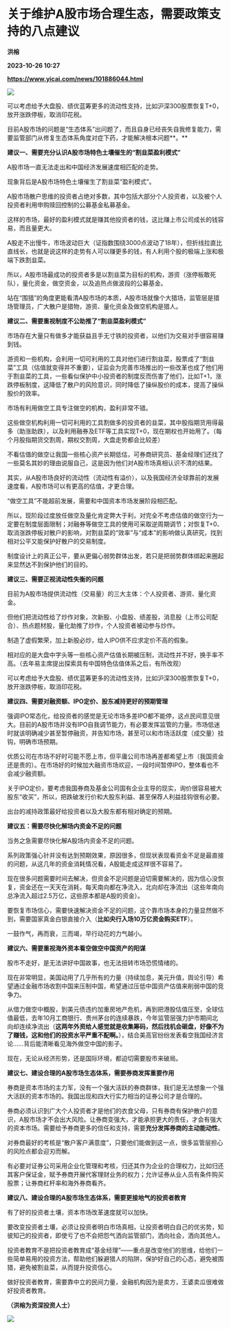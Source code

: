 # 关于维护A股市场合理生态，需要政策支持的八点建议
**洪榕**

**2023-10-26 10:27**

**https://www.yicai.com/news/101886044.html**

![](https://imgcdn.yicai.com/uppics/slides/2023/10/b89c552bd16bcb43404485a697c88da3.jpg)

可以考虑给予大盘股、绩优蓝筹更多的流动性支持，比如沪深300股票恢复T+0，放开涨跌停板，取消印花税。

目前A股市场的问题是“生态体系”出问题了，而且自身已经丧失自我修复能力，需要监管部门从修复生态体系角度对症下药，才能解决根本问题**。**

**建议一、需要充分认识A股市场特色土壤催生的“割韭菜盈利模式”**

A股市场一直无法走出和中国经济发展速度相匹配的走势。

现象背后是A股市场特色土壤催生了割韭菜“盈利模式”。

A股市场散户思维的投资者占绝对多数，其中包括大部分个人投资者，以及被个人投资者利用申购赎回控制的公募基金私募基金。

这样的市场，最好的盈利模式就是赚其他投资者的钱，这比赚上市公司成长的钱容易，而且量更大。

A股走不出慢牛，市场波动巨大（证指数围绕3000点波动了18年），但折线拉直比直线长，也就是说这样的走势有人可以赚更多的钱，有人利用个股的极端上涨和极端下跌割韭菜。

所以，A股市场最成功的投资者多是以割韭菜为目标的机构，游资（涨停板敢死队），量化资金，做空资金，以及追热点做波段的公募基金。

站在“围猎”的角度更能看清A股市场的本质，A股市场就像个大猎场，监管层是猎场管理员，广大散户是猎物，游资、量化资金及做空机构是猎人。

**建议二、需要重视制度不公助推了“割韭菜盈利模式”**

市场存在大量只有做多才能获益且手无寸铁的投资者，以他们为交易对手很容易赚到钱。

游资和一些机构，会利用一切可利用的工具对他们进行割韭菜，股票成了“割韭菜”工具（估值就变得并不重要），证监会为完善市场推出的一些改革也成了他们用于割韭菜的工具，一些看似保护中小投资者的制度反而伤害了他们，比如T+1，涨跌停板制度，这降低了散户的风险意识，同时降低了操纵股价的成本，提高了操纵股价的效率。

市场有利用做空工具专注做空的机构，盈利非常不错。

这些做空机构利用一切可利用的工具割做多的投资者的韭菜，其中股指期货用得最多（助涨助跌），以及利用融券及ETF等工具实现T+0，现在期权也开始用了。（每个月股指期货交割周，期权交割周，大盘走势都会比较差）

不看估值的做空让我国一些核心资产长期低估，可券商研究员、基金经理们还找了一些莫名其妙的理由说服自己，这是因为他们对A股市场真相认识不清的结果。

其实，从A股市场良好的流动性（流动性有溢价），以及我国经济全球靠前的发展速度看，A股市场可以有更高的估值，才更合理。

“做空工具”不能超前发展，需要和中国资本市场发展阶段相匹配。

所以，现阶段过度放任做空及量化肯定弊大于利，对完全不考虑估值的做空行为一定要在制度层面限制；对融券等做空工具的使用可采取逆周期调节；对恢复T+0、取消涨跌停板对散户的影响，对割韭菜的“效率”与“成本”的影响做认真研究，找到相对公平又能保护好散户的交易制度。

制度设计上的真正公平，要从更偏心弱势群体出发，若只是把弱势群体绑起来圈起来显然达不到保护他们的目的。

**建议三、需要正视流动性失衡的问题**

目前为A股市场提供流动性（交易量）的三大主体：个人投资者、游资、量化资金。

但他们把流动性给了炒作对象，次新股、小盘股、绩差股，消息股（上市公司配合）、热点题材股，量化助推了炒作，个人投资者被动参与炒作。

制造了虚假繁荣，加上新股必炒，给人IPO供不应求定价不高的假象。

相对应的是大盘中字头等一些核心资产估值长期被压制，流动性并不好，换手率不高。（去年易主席提出探索具有中国特色估值体系之后，有所改观）

可以考虑给予大盘股、绩优蓝筹更多的流动性支持，比如沪深300股票恢复T+0，放开涨跌停板，取消印花税。

**建议四、需要对融资额、IPO定价、股东减持更好的预期管理**

强调IPO常态化，给投资者的感觉是无论市场多差IPO都不能停，这点民间意见很大。目前的A股市场并没有IPO自我调节能力，有必要发挥监管的力量。市场低迷时就该明确减少甚至暂停融资，并告知市场，甚至可以和市场活跃度（成交量）挂钩，明确市场预期。

优质公司在市场不好时可能不愿上市，但平庸公司市场再差都希望上市（我国资金还是贵的）。在市场好的时候加大融资市场欢迎，一段时间暂停IPO，整体看也不会减少融资额。

关于IPO定价，要考虑我国券商及基金公司国有企业主导的现实，询价很容易被大股东“收买”，所以，把跌破发行价和大股东利益、甚至保荐人利益挂钩很有必要。

出台的减持政策最好给投资者以及大股东都有相对确定的预期。

**建议五：需要尽快化解场内资金不足的问题**

当务之急需要尽快化解A股场内资金不足的问题。

系列政策强心针并没有达到预期效果，原因很多，但现状表现看资金不足是最直接的问题，从这几年的资金消耗情况看，A股能走成这样很不容易了。

现在很多问题需要时间去解决，但资金不足问题是迫切需要解决的，因为信心没恢复，资金还在一天天在消耗，每天南向都在净流入，北向却在净流出（这些年南向总净流入超过2.5万亿，这些原本都是A股的资金）。

要恢复市场信心，需要快速解决资金不足的问题，这个靠市场本身的力量显然做不到，需要国家真金白银直接介入（**比如央行入场10万亿资金购买ETF**）。

一鼓作气，再而衰，三而竭，早行动花的力气越小。

**建议六、需要重视海外资本看空做空中国资产的阳谋**

股市不走好，是无法讲好中国故事，也无法扭转市场恐慌情绪的。

现在非常明显，美国动用了几乎所有的力量（持续加息，美元升值，舆论引导）希望通过金融市场收割中国来压制中国，希望通过压低中国资产估值来削弱中国的竞争力。

从借力做空中概股，到美元债违约加重房地产危机，再到把港股估值压至，全球估值最低，去年10月工商银行、贵州茅台的连续暴跌，今年监管层强力护市期间北向却连续净流出（**这两年外资给人感觉就是收集筹码，然后找机会砸盘，好像不为了赚钱，这和他们的投资水平严重不配啊。**），结合美高官纷纷发表看空我国经济言论……背后能清晰看见海外做空中国的影子。

现在，无论从经济形势，还是国际环境，都迫切需要股市来破局。

**建议七、建设合理的A股市场生态体系，需要券商发挥重要作用**

券商是资本市场的主力军，没有一个强大活跃的券商群体，我们是无法想象一个强大活跃的资本市场的。我国出现和四大行实力相当的证券公司才是合理的。

券商必须认识到广大个人投资者才是他们的衣食父母，只有券商有保护散户的意识，A股市场才不会出大风险。让券商变强大，才能承担更大的责任，才会有强大的资本市场。需要给予券商更多的信任和支持，需要**充分发挥券商的主动能动性**。

对券商最好的考核是“散户客户满意度”，只要他们能做到这一点，很多监管层担心的风险点都会迎刃而解。

有必要对证券公司采用企业化管理和考核，归还其作为企业的合理权力，比如归还其客户保证金，赋予券商开展代客理财业务的权力；允许证券从业人员有条件购买股票；让券商杠杆率和海外券商看齐。

**建议八、建设合理的A股市场生态体系，需要更接地气的投资者教育**

有了好的投资者土壤，资本市场改革速度就可以加快。

要改变投资者土壤，必须让投资者明白市场真相，让投资者明白自己的优劣势，知彼知己的投资者，即使亏了也不会把怨气洒向监管部门，洒向社会，洒向其他人。

投资者教育不是把投资者教育成“基金经理”——重点是改变他们的思维，给他们一些简单易用的投资方法，帮助他们躲避猎人的陷阱，保护好自己的心态，避免被围猎，避免被割韭菜，从而提升投资信心。

做好投资者教育，需要靠中立的民间力量，金融机构因为是卖方，王婆卖瓜很难做好投资者教育。

**（洪榕为资深投资人士）**

**![](https://imgcdn.yicai.com/uppics/images/2023/10/16fc3b07803cbd9096e140fe4fbd1925.jpg)**